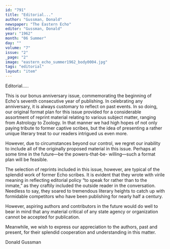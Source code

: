 ```yaml
---
id: "791"
title: "Editorial..."
author: "Gussman, Donald"
newspaper: "The Eastern Echo"
editor: "Gussman, Donald"
year: "1962"
month: "06 Summer"
day: ""
volume: "7"
issue: "2"
_page: "2"
image: "eastern_echo_summer1962_body0004.jpg"
tags: "editorial"
layout: "item"
---
```

Editorial.....

This is our bonus anniversary issue, commemorating the beginning of Echo's
seventh consecutive year of publishing. In celebrating any anniversary, it is always
customary to reflect on past events. In so doing, our original format plan for this
issue provided for a considerable assortment of reprint material relating to various
subject matter, ranging from Astrology to Zoology. In that manner we had high hopes
of not only paying tribute to former captive scribes, but the idea of presenting a
rather unique literary treat to our readers intrigued us even more.

However, due to circumstances beyond our control, we regret our inability to
include all of the originally proposed material in this issue. Perhaps at some time in
the future—be the powers-that-be- willing—such a format plan will be feasible.

The selection of reprints included in this issue, however, are typical of the splendid
work of former Echo scribes. It is evident that they wrote with virile meaning in
reflecting editorial policy “to speak for rather than to the inmate,” as they craftily
included the outside reader in the conversation. Needless to say, they soared to
tremendous literary heights to catch up with formidable competitors who have been
publishing for nearly half a century.


However, aspiring authors and contributors in the future would do well to bear
in mind that any material critical of any state agency or organization cannot be
accepted for publication.

Meanwhile, we wish to express our appreciation to the authors, past and present,
for their splendid cooperation and understanding in this matter.

Donald Gussman
